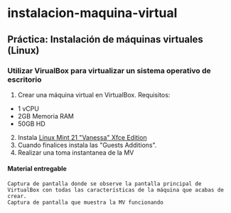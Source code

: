 # instalacion-maquina-virtual
## Práctica: Instalación de máquinas virtuales (Linux)
### Utilizar VirualBox para virtualizar un sistema operativo de escritorio

1. Crear una máquina virtual en VirtualBox. Requisitos:
- 1 vCPU
- 2GB Memoria RAM
- 50GB HD

2. Instala [Linux Mint 21 "Vanessa" Xfce Edition](https://www.linuxmint.com/download.php)
3. Cuando finalices instala las "Guests Additions".
4. Realizar una toma instantanea de la MV



#### Material entregable
```
Captura de pantalla donde se observe la pantalla principal de VirtualBox con todas las características de la máquina que acabas de crear.
Captura de pantalla que muestra la MV funcionando
```


